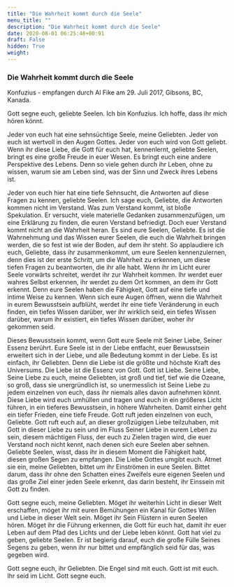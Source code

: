 ```yaml
---
title: "Die Wahrheit kommt durch die Seele"
menu_title: ""
description: "Die Wahrheit kommt durch die Seele"
date: 2020-08-01 06:25:48+00:91
draft: False
hidden: True
weight:
---
```

### Die Wahrheit kommt durch die Seele

Konfuzius - empfangen durch Al Fike am 29. Juli 2017, Gibsons, BC, Kanada.

Gott segne euch, geliebte Seelen. Ich bin Konfuzius. Ich hoffe, dass ihr mich hören könnt.

Jeder von euch hat eine sehnsüchtige Seele, meine Geliebten. Jeder von euch ist wertvoll in den Augen Gottes. Jeder von euch wird von Gott geliebt. Wenn ihr diese Liebe, die Gott für euch hat, kennenlernt, geliebte Seelen, bringt es eine große Freude in euer Wesen. Es bringt euch eine andere Perspektive des Lebens. Denn so viele gehen durch ihr Leben, ohne zu wissen, warum sie am Leben sind, was der Sinn und Zweck ihres Lebens ist.

Jeder von euch hier hat eine tiefe Sehnsucht, die Antworten auf diese Fragen zu kennen, geliebte Seelen. Ich sage euch, Geliebte, die Antworten kommen nicht im Verstand. Was zum Verstand kommt, ist bloße Spekulation. Er versucht, viele materielle Gedanken zusammenzufügen, um eine Erklärung zu finden, die euren Verstand befriedigt. Doch euer Verstand kommt nicht an die Wahrheit heran. Es sind eure Seelen, Geliebte. Es ist die Wahrnehmung und das Wissen eurer Seelen, die euch die Wahrheit bringen werden, die so fest ist wie der Boden, auf dem ihr steht. So applaudiere ich euch, Geliebte, dass ihr zusammenkommt, um eure Seelen kennenzulernen, denn dies ist der erste Schritt, um die Wahrheit zu erkennen, um diese tiefen Fragen zu beantworten, die ihr alle habt. Wenn ihr im Licht eurer Seele vorwärts schreitet, werdet ihr zur Wahrheit kommen. Ihr werdet euer wahres Selbst erkennen, ihr werdet zu dem Ort kommen, an dem ihr Gott erkennt. Denn eure Seelen haben die Fähigkeit, Gott auf eine tiefe und intime Weise zu kennen. Wenn sich eure Augen öffnen, wenn die Wahrheit in eurem Bewusstsein aufblüht, werdet ihr eine tiefe Veränderung in euch finden, ein tiefes Wissen darüber, wer ihr wirklich seid, ein tiefes Wissen darüber, warum ihr existiert, ein tiefes Wissen darüber, woher ihr gekommen seid.

Dieses Bewusstsein kommt, wenn Gott eure Seele mit Seiner Liebe, Seiner Essenz berührt. Eure Seele ist in der Liebe entfacht, euer Bewusstsein erweitert sich in der Liebe, und alle Bedeutung kommt in der Liebe. Es ist einfach, ihr Geliebten. Denn die Liebe ist die größte und höchste Kraft des Universums. Die Liebe ist die Essenz von Gott. Gott ist Liebe. Seine Liebe, Seine Liebe zu euch, meine Geliebten, ist groß und tief, tief wie die Ozeane, so groß, dass sie unergründlich ist, so unermesslich ist Seine Liebe zu jedem einzelnen von euch, dass ihr niemals alles davon aufnehmen könnt. Diese Liebe wird euch umhüllen und tragen und euch in ein größeres Licht führen, in ein tieferes Bewusstsein, in höhere Wahrheiten. Damit einher geht ein tiefer Frieden, eine tiefe Freude. Gott ruft jeden einzelnen von euch, Geliebte. Gott ruft euch auf, an dieser großzügigen Liebe teilzuhaben, mit Gott in dieser Liebe zu sein und im Fluss Seiner Liebe in eurem Leben zu sein, diesem mächtigen Fluss, der euch zu Zielen tragen wird, die euer Verstand noch nicht kennt, nach denen sich eure Seelen aber sehnen. Geliebte Seelen, wisst, dass ihr in diesem Moment die Fähigkeit habt, diesen großen Segen zu empfangen. Die Liebe Gottes umgibt euch. Atmet sie ein, meine Geliebten, bittet um ihr Einströmen in eure Seelen. Bittet darum, dass ihr ohne den Schatten eines Zweifels eure eigenen Seelen und das große Ziel einer jeden Seele erkennt, das darin besteht, ihr Einssein mit Gott zu finden.

Gott segne euch, meine Geliebten. Möget ihr weiterhin Licht in dieser Welt erschaffen, möget ihr mit euren Bemühungen ein Kanal für Gottes Willen und Liebe in dieser Welt sein. Möget ihr Sein Flüstern in euren Seelen hören. Möget ihr die Führung erkennen, die Gott für euch hat, damit ihr euer Leben auf dem Pfad des Lichts und der Liebe leben könnt. Gott hat viel zu geben, geliebte Seelen. Er ist begierig darauf, euch die große Fülle Seines Segens zu geben, wenn ihr nur bittet und empfänglich seid für das, was gegeben wird.

Gott segne euch, ihr Geliebten. Die Engel sind mit euch. Gott ist mit euch. Ihr seid im Licht. Gott segne euch.
